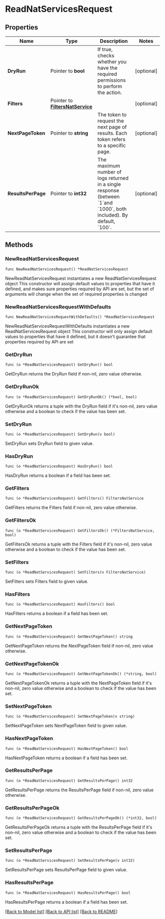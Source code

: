 # ReadNatServicesRequest

## Properties

Name | Type | Description | Notes
------------ | ------------- | ------------- | -------------
**DryRun** | Pointer to **bool** | If true, checks whether you have the required permissions to perform the action. | [optional] 
**Filters** | Pointer to [**FiltersNatService**](FiltersNatService.md) |  | [optional] 
**NextPageToken** | Pointer to **string** | The token to request the next page of results. Each token refers to a specific page. | [optional] 
**ResultsPerPage** | Pointer to **int32** | The maximum number of logs returned in a single response (between &#x60;1&#x60;and &#x60;1000&#x60;, both included). By default, &#x60;100&#x60;. | [optional] 

## Methods

### NewReadNatServicesRequest

`func NewReadNatServicesRequest() *ReadNatServicesRequest`

NewReadNatServicesRequest instantiates a new ReadNatServicesRequest object
This constructor will assign default values to properties that have it defined,
and makes sure properties required by API are set, but the set of arguments
will change when the set of required properties is changed

### NewReadNatServicesRequestWithDefaults

`func NewReadNatServicesRequestWithDefaults() *ReadNatServicesRequest`

NewReadNatServicesRequestWithDefaults instantiates a new ReadNatServicesRequest object
This constructor will only assign default values to properties that have it defined,
but it doesn't guarantee that properties required by API are set

### GetDryRun

`func (o *ReadNatServicesRequest) GetDryRun() bool`

GetDryRun returns the DryRun field if non-nil, zero value otherwise.

### GetDryRunOk

`func (o *ReadNatServicesRequest) GetDryRunOk() (*bool, bool)`

GetDryRunOk returns a tuple with the DryRun field if it's non-nil, zero value otherwise
and a boolean to check if the value has been set.

### SetDryRun

`func (o *ReadNatServicesRequest) SetDryRun(v bool)`

SetDryRun sets DryRun field to given value.

### HasDryRun

`func (o *ReadNatServicesRequest) HasDryRun() bool`

HasDryRun returns a boolean if a field has been set.

### GetFilters

`func (o *ReadNatServicesRequest) GetFilters() FiltersNatService`

GetFilters returns the Filters field if non-nil, zero value otherwise.

### GetFiltersOk

`func (o *ReadNatServicesRequest) GetFiltersOk() (*FiltersNatService, bool)`

GetFiltersOk returns a tuple with the Filters field if it's non-nil, zero value otherwise
and a boolean to check if the value has been set.

### SetFilters

`func (o *ReadNatServicesRequest) SetFilters(v FiltersNatService)`

SetFilters sets Filters field to given value.

### HasFilters

`func (o *ReadNatServicesRequest) HasFilters() bool`

HasFilters returns a boolean if a field has been set.

### GetNextPageToken

`func (o *ReadNatServicesRequest) GetNextPageToken() string`

GetNextPageToken returns the NextPageToken field if non-nil, zero value otherwise.

### GetNextPageTokenOk

`func (o *ReadNatServicesRequest) GetNextPageTokenOk() (*string, bool)`

GetNextPageTokenOk returns a tuple with the NextPageToken field if it's non-nil, zero value otherwise
and a boolean to check if the value has been set.

### SetNextPageToken

`func (o *ReadNatServicesRequest) SetNextPageToken(v string)`

SetNextPageToken sets NextPageToken field to given value.

### HasNextPageToken

`func (o *ReadNatServicesRequest) HasNextPageToken() bool`

HasNextPageToken returns a boolean if a field has been set.

### GetResultsPerPage

`func (o *ReadNatServicesRequest) GetResultsPerPage() int32`

GetResultsPerPage returns the ResultsPerPage field if non-nil, zero value otherwise.

### GetResultsPerPageOk

`func (o *ReadNatServicesRequest) GetResultsPerPageOk() (*int32, bool)`

GetResultsPerPageOk returns a tuple with the ResultsPerPage field if it's non-nil, zero value otherwise
and a boolean to check if the value has been set.

### SetResultsPerPage

`func (o *ReadNatServicesRequest) SetResultsPerPage(v int32)`

SetResultsPerPage sets ResultsPerPage field to given value.

### HasResultsPerPage

`func (o *ReadNatServicesRequest) HasResultsPerPage() bool`

HasResultsPerPage returns a boolean if a field has been set.


[[Back to Model list]](../README.md#documentation-for-models) [[Back to API list]](../README.md#documentation-for-api-endpoints) [[Back to README]](../README.md)


